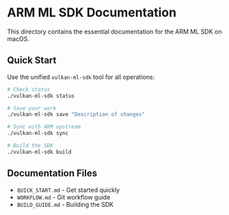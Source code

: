 # ARM ML SDK Documentation

This directory contains the essential documentation for the ARM ML SDK on macOS.

## Quick Start

Use the unified `vulkan-ml-sdk` tool for all operations:

```bash
# Check status
./vulkan-ml-sdk status

# Save your work
./vulkan-ml-sdk save "Description of changes"

# Sync with ARM upstream
./vulkan-ml-sdk sync

# Build the SDK
./vulkan-ml-sdk build
```

## Documentation Files

- `QUICK_START.md` - Get started quickly
- `WORKFLOW.md` - Git workflow guide
- `BUILD_GUIDE.md` - Building the SDK